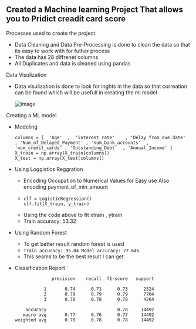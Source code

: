 ## Created a Machine learning Project That allows you to Pridict creadit card score
Processes used to create the project
- Data Cleaning and Data Pre-Processing is done to clean the data so that its easy to work with for futher process
- The data has 28 diffrenet columns
- All Duplicates and data is cleaned using pandas

Data Visulization
- Data visulization is done to look for inghts in the data so that correation can be found which will be usefull in creating the ml model
  
  ![image](https://github.com/user-attachments/assets/fda6d4a6-00f3-40dd-8fe3-85234515bf0e)

Creating a ML model
- Modeling
  ``` 
  columns = [  'Age'  ,  'interest_rate'    , 'Delay_from_due_date'   , 'Num_of_Delayed_Payment' , 'num_bank_accounts'  , 'num_credit_cards' , 'Outstanding_Debt'  , 'Annual_Income' ]
  X_train = np.array(X_train[columns])
  X_test = np.array(X_test[columns])
  
- Using Loggistics Reggration
  - Encoding Occupation to Numerical Values for Easy use Also encoding payment_of_min_amount
  - ```
    clf = LogisticRegression()
    clf.fit(X_train, y_train)

  - Using the code above to fit xtrain , ytrain
  - Train accuracy: 53.32
- Using Random Forest
  - To get better result random forest is used
  - `Train accuracy: 95.04
    Model accuracy: 77.64%`
  - This seams to be the best result I can get
- Classification Report
  `
  
                    precision    recall  f1-score   support
      
                 1       0.74      0.71      0.73      2524
                 2       0.79      0.79      0.79      7704
                 3       0.78      0.78      0.78      4264
      
          accuracy                           0.78     14492
         macro avg       0.77      0.76      0.77     14492
      weighted avg       0.78      0.78      0.78     14492
  

  
